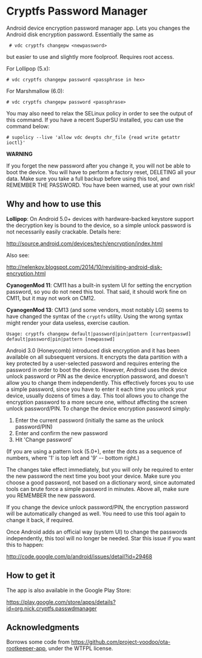 Cryptfs Password Manager
========================

Android device encryption password manager app. Lets you changes the Android
disk encryption password. Essentially the same as 
```
 # vdc cryptfs changepw <newpassword>
```

but easier to use and slightly more foolproof. Requires root access.

For Lollipop (5.x): 

```
# vdc cryptfs changepw password <passphrase in hex>
```

For Marshmallow (6.0): 

```
# vdc cryptfs changepw password <passphrase>
```

You may also need to relax the SELinux policy in order to see the output of 
this command. If you have a recent SuperSU installed, you can use the 
command below: 

```
# supolicy --live 'allow vdc devpts chr_file {read write getattr ioctl}'
```


**WARNING**

If you forget the new password after you change it, you will not be able to
boot  the device. You will have to perform a factory reset, DELETING all your
data. Make sure you take a full backup before using this tool, and REMEMBER THE
PASSWORD. You have been warned, use at your own risk!
 
Why and how to use this
-----------------------

**Lollipop**: On Android 5.0+ devices with hardware-backed keystore support the 
decryption key is bound to the device, so a simple unlock password is not 
necessarily easily crackable. Details here: 

http://source.android.com/devices/tech/encryption/index.html

Also see: 

http://nelenkov.blogspot.com/2014/10/revisiting-android-disk-encryption.html

**CyanogenMod 11**: CM11 has a built-in system UI for setting the encryption 
password, so you do not need this tool. That said, it should work fine on CM11, 
but it may not work on CM12.

**CyanogenMod 13**: CM13 (and some vendors, most notably LG) seems to have 
changed the syntax of the `cryptfs` utility. Using the wrong syntax might 
render your data useless, exercise caution. 

```
Usage: cryptfs changepw default|password|pin|pattern [currentpasswd] default|password|pin|pattern [newpasswd]
```

Android 3.0 (Honeycomb) introduced disk encryption and it has been available on
all subsequent versions. It encrypts the data partition with a key protected by
a user-selected password and requires entering the password in order to boot 
the device. However, Android uses the device unlock password or PIN as the 
device encryption password, and doesn't allow you to change them independently.
This effectively forces you  to use a simple password, since you have to enter 
it each time you unlock your device, usually dozens of times a day. This tool 
allows you to change the encryption password to a more secure one, without 
affecting the screen unlock password/PIN. To change the device encryption 
password simply: 

 1. Enter the current password
 (initially the same as the unlock password/PIN)
 2. Enter and confirm the new password
 3. Hit 'Change password'

(If you are using a pattern lock (5.0+), enter the dots as a sequence of 
numbers, where '1' is top left and '9' -- bottom right.)

The changes take effect immediately, but you will only be required to enter 
the new password the next time you boot your device. Make sure you choose a 
good password, not based on a dictionary word, since automated tools can brute 
force a simple password in minutes. Above all, make sure you REMEMBER the new 
password. 

If you change the device unlock password/PIN, the encryption password will be 
automatically changed as well. You need to use this tool again to change it 
back, if required. 

Once Android adds an official way (system UI) to change the passwords 
independently, this tool will no longer be needed. Star this issue if you 
want this to happen:

http://code.google.com/p/android/issues/detail?id=29468


How to get it
-------------

The app is also available in the Google Play Store: 

https://play.google.com/store/apps/details?id=org.nick.cryptfs.passwdmanager

Acknowledgments
---------------

Borrows some code from https://github.com/project-voodoo/ota-rootkeeper-app, 
under the WTFPL license. 

